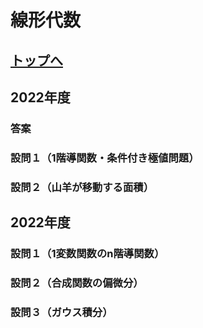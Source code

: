 # 線形代数

## [トップへ](README.md)

## 2022年度
### 答案

### 設問１（1階導関数・条件付き極値問題）

### 設問２（山羊が移動する面積）
## 2022年度
### 設問１（1変数関数のn階導関数）

### 設問２（合成関数の偏微分）

### 設問３（ガウス積分）
